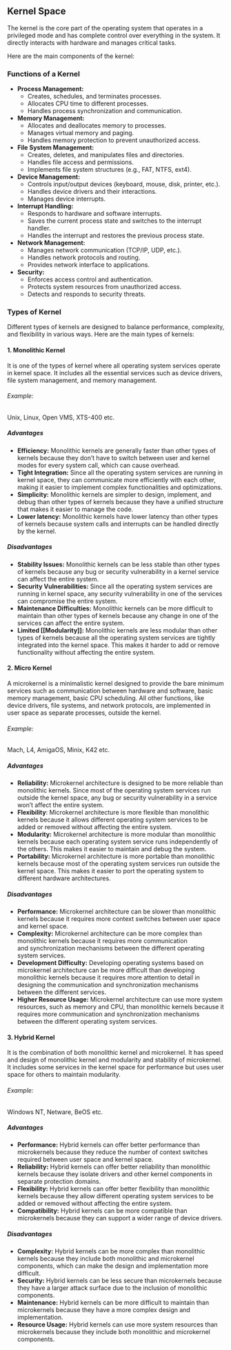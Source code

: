 

## Kernel Space
The kernel is the core part of the operating system that operates in a privileged mode and has complete control over everything in the system. It directly interacts with hardware and manages critical tasks. 

Here are the main components of the kernel:


### Functions of a Kernel

- **Process Management:**
    - Creates, schedules, and terminates processes.  
    - Allocates CPU time to different processes.  
    - Handles process synchronization and communication.      
- **Memory Management:**
    - Allocates and deallocates memory to processes.  
    - Manages virtual memory and paging.  
    - Handles memory protection to prevent unauthorized access.      
- **File System Management:**
    - Creates, deletes, and manipulates files and directories.
    - Handles file access and permissions.
    - Implements file system structures (e.g., FAT, NTFS, ext4).
- **Device Management:**
    - Controls input/output devices (keyboard, mouse, disk, printer, etc.).  
    - Handles device drivers and their interactions.  
    - Manages device interrupts.      
- **Interrupt Handling:**
    - Responds to hardware and software interrupts.  
    - Saves the current process state and switches to the interrupt handler.
    - Handles the interrupt and restores the previous process state.
- **Network Management:**
    - Manages network communication (TCP/IP, UDP, etc.).  
    - Handles network protocols and routing.
    - Provides network interface to applications.
- **Security:**
    - Enforces access control and authentication.    
    - Protects system resources from unauthorized access.      
    - Detects and responds to security threats.


### Types of Kernel
Different types of kernels are designed to balance performance, complexity, and flexibility in various ways. Here are the main types of kernels:

#### 1. Monolithic Kernel

It is one of the types of kernel where all operating system services operate in kernel space. It includes all the essential services such as device drivers, file system management, and memory management.

###### Example:
Unix, Linux, Open VMS, XTS-400 etc.

##### Advantages
- **Efficiency:** Monolithic kernels are generally faster than other types of kernels because they don’t have to switch between user and kernel modes for every system call, which can cause overhead.
- **Tight Integration:** Since all the operating system services are running in kernel space, they can communicate more efficiently with each other, making it easier to implement complex functionalities and optimizations.
- **Simplicity:** Monolithic kernels are simpler to design, implement, and debug than other types of kernels because they have a unified structure that makes it easier to manage the code.
- **Lower latency:** Monolithic kernels have lower latency than other types of kernels because system calls and interrupts can be handled directly by the kernel.


##### Disadvantages
- **Stability Issues:** Monolithic kernels can be less stable than other types of kernels because any bug or security vulnerability in a kernel service can affect the entire system.
- **Security Vulnerabilities:** Since all the operating system services are running in kernel space, any security vulnerability in one of the services can compromise the entire system.
- **Maintenance Difficulties:** Monolithic kernels can be more difficult to maintain than other types of kernels because any change in one of the services can affect the entire system.
- **Limited [[Modularity]]:** Monolithic kernels are less modular than other types of kernels because all the operating system services are tightly integrated into the kernel space. This makes it harder to add or remove functionality without affecting the entire system.


#### 2. Micro Kernel

A microkernel is a minimalistic kernel designed to provide the bare minimum services such as communication between hardware and software, basic memory management, basic CPU scheduling. All other functions, like device drivers, file systems, and network protocols, are implemented in user space as separate processes, outside the kernel.

###### Example:
Mach, L4, AmigaOS, Minix, K42 etc.

##### Advantages
- **Reliability:** Microkernel architecture is designed to be more reliable than monolithic kernels. Since most of the operating system services run outside the kernel space, any bug or security vulnerability in a service won’t affect the entire system.
- **Flexibility**: Microkernel architecture is more flexible than monolithic kernels because it allows different operating system services to be added or removed without affecting the entire system.
- **Modularity:** Microkernel architecture is more modular than monolithic kernels because each operating system service runs independently of the others. This makes it easier to maintain and debug the system.
- **Portability:** Microkernel architecture is more portable than monolithic kernels because most of the operating system services run outside the kernel space. This makes it easier to port the operating system to different hardware architectures.

##### Disadvantages
- **Performance:** Microkernel architecture can be slower than monolithic kernels because it requires more context switches between user space and kernel space.
- **Complexity:** Microkernel architecture can be more complex than monolithic kernels because it requires more communication and synchronization mechanisms between the different operating system services.
- **Development Difficulty:** Developing operating systems based on microkernel architecture can be more difficult than developing monolithic kernels because it requires more attention to detail in designing the communication and synchronization mechanisms between the different services.
- **Higher Resource Usage:** Microkernel architecture can use more system resources, such as memory and CPU, than monolithic kernels because it requires more communication and synchronization mechanisms between the different operating system services.


#### 3. Hybrid Kernel

It is the combination of both monolithic kernel and microkernel. It has speed and design of monolithic kernel and modularity and stability of microkernel. It includes some services in the kernel space for performance but uses user space for others to maintain modularity.

###### Example:
Windows NT, Netware, BeOS etc.

##### Advantages
- **Performance:** Hybrid kernels can offer better performance than microkernels because they reduce the number of context switches required between user space and kernel space.
- **Reliability:** Hybrid kernels can offer better reliability than monolithic kernels because they isolate drivers and other kernel components in separate protection domains.
- **Flexibility:** Hybrid kernels can offer better flexibility than monolithic kernels because they allow different operating system services to be added or removed without affecting the entire system.
- **Compatibility:** Hybrid kernels can be more compatible than microkernels because they can support a wider range of device drivers.

##### Disadvantages
- **Complexity:** Hybrid kernels can be more complex than monolithic kernels because they include both monolithic and microkernel components, which can make the design and implementation more difficult.
- **Security:** Hybrid kernels can be less secure than microkernels because they have a larger attack surface due to the inclusion of monolithic components.
- **Maintenance:** Hybrid kernels can be more difficult to maintain than microkernels because they have a more complex design and implementation.
- **Resource Usage:** Hybrid kernels can use more system resources than microkernels because they include both monolithic and microkernel components.